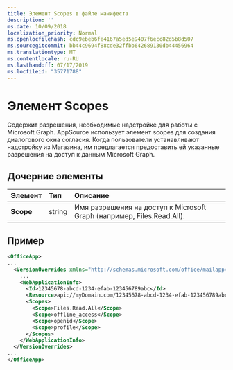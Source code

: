 ```yaml
---
title: Элемент Scopes в файле манифеста
description: ''
ms.date: 10/09/2018
localization_priority: Normal
ms.openlocfilehash: cdc9ebeb6fe4167a5ed5e9407f6ecc82d5b8d507
ms.sourcegitcommit: bb44c9694f88cde32ffbb642689130db44456964
ms.translationtype: MT
ms.contentlocale: ru-RU
ms.lasthandoff: 07/17/2019
ms.locfileid: "35771788"
---
```

# <a name="scopes-element"></a>Элемент Scopes

Содержит разрешения, необходимые надстройке для работы с Microsoft Graph. AppSource использует элемент scopes для создания диалогового окна согласия. Когда пользователи устанавливают надстройку из Магазина, им предлагается предоставить ей указанные разрешения на доступ к данным Microsoft Graph.

## <a name="child-elements"></a>Дочерние элементы

|  Элемент |  Тип  |  Описание  |
|:-----|:-----|:-----|
|  **Scope**                |  string     |   Имя разрешения на доступ к Microsoft Graph (например, Files.Read.All). |

## <a name="example"></a>Пример

```xml
<OfficeApp>
...
  <VersionOverrides xmlns="http://schemas.microsoft.com/office/mailappversionoverrides" xsi:type="VersionOverridesV1_0">
    ...
    <WebApplicationInfo>
      <Id>12345678-abcd-1234-efab-123456789abc</Id>
      <Resource>api://myDomain.com/12345678-abcd-1234-efab-123456789abc<Resource>
      <Scopes>
        <Scope>Files.Read.All</Scope>
        <Scope>offline_access</Scope>
        <Scope>openid</Scope>
        <Scope>profile</Scope>
      </Scopes>
    </WebApplicationInfo>
  </VersionOverrides>
...
</OfficeApp>
```
